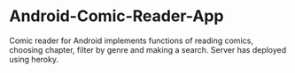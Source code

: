 # Android-Comic-Reader-App
Comic reader for Android implements functions of reading comics, choosing chapter, filter by genre and making a search.
Server has deployed using heroky.
